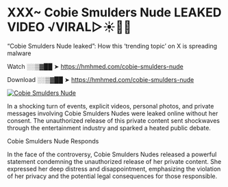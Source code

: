 # XXX~ Cobie Smulders Nude LEAKED VIDEO ️√VIRAL▷☀️👄💥

“Cobie Smulders Nude leaked”: How this ‘trending topic’ on X is spreading malware

Watch ░░▒▓██ ➤ https://hmhmed.com/cobie-smulders-nude

Download ░░▒▓██ ➤ https://hmhmed.com/cobie-smulders-nude

[![Cobie Smulders Nude](https://i.imgur.com/dJHk4Zq.gif)](https://hmhmed.com/cobie-smulders-nude)

In a shocking turn of events, explicit videos, personal photos, and private messages involving Cobie Smulders Nudes were leaked online without her consent. The unauthorized release of this private content sent shockwaves through the entertainment industry and sparked a heated public debate.

Cobie Smulders Nude Responds

In the face of the controversy, Cobie Smulders Nudes released a powerful statement condemning the unauthorized release of her private content. She expressed her deep distress and disappointment, emphasizing the violation of her privacy and the potential legal consequences for those responsible.